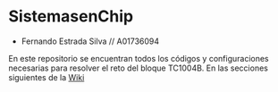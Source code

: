 # SistemasenChip

- Fernando Estrada Silva // A01736094

En este repositorio se encuentran todos los códigos y configuraciones necesarias para resolver el reto del bloque TC1004B. En las secciones siguientes de la [Wiki](https://github.com/ferestradaa/RetoIOT/wiki) 


